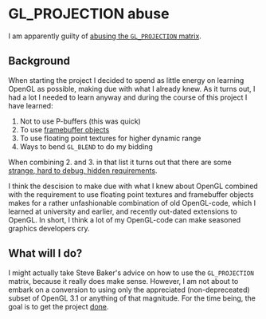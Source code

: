 GL_PROJECTION abuse
===================

I am apparently guilty of [abusing the `GL_PROJECTION` matrix][abuse].


Background
----------

When starting the project I decided to spend as little energy on learning OpenGL as possible, making due with what I already knew. As it turns out, I had a lot I needed to learn anyway and during the course of this project I have learned:

 1. Not to use P-buffers (this was quick)
 2. To use [framebuffer objects][FBO]
 3. To use floating point textures for higher dynamic range
 4. Ways to bend `GL_BLEND` to do my bidding

When combining 2. and 3. in that list it turns out that there are some [strange, hard to debug, hidden requirements][RGBA16F].

I think the descision to make due with what I knew about OpenGL combined with the requirement to use floating point textures and framebuffer objects makes for a rather unfashionable combination of old OpenGL-code, which I learned at university and earlier, and recently out-dated extensions to OpenGL. In short, I think a lot of my OpenGL-code can make seasoned graphics developers cry.


What will I do?
---------------

I might actually take Steve Baker's advice on how to use the `GL_PROJECTION` matrix, because it really does make sense. However, I am not about to embark on a conversion to using only the appreciated (non-depreceated) subset of OpenGL 3.1 or anything of that magnitude. For the time being, the goal is to get the project [done][done].


[abuse]: http://www.sjbaker.org/steve/omniv/projection_abuse.html
[RGBA16F]: http://stackoverflow.com/questions/640095/when-using-a-glrgba16farb-texture-it-contains-just-crap-but-i-get-no-error-me
[FBO]: http://en.wikipedia.org/wiki/Framebuffer_Object
[done]: http://www.brepettis.com/blog/2009/3/3/the-cult-of-done-manifesto.html

